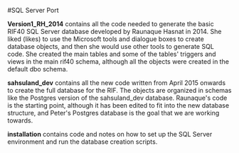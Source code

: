 #SQL Server Port

**Version1_RH_2014** contains all the code needed to generate the basic RIF40 SQL Server database developed by Raunaque Hasnat in 2014.  She liked (likes) to use the Microsoft tools and dialogue boxes to create database objects, and then she would use other tools to generate SQL code.  She created the main tables and some of the tables' triggers and views in the main rif40 schema, although all the objects were created in the default dbo schema.

**sahsuland_dev** contains all the new code written from April 2015 onwards to create the full database for the RIF.  The objects are organized in schemas like the Postgres version of the sahsuland_dev database.  Raunaque's code is the starting point, although it has been edited to fit into the new database structure, and Peter's Postgres database is the goal that we are working towards. 

**installation** contains code and notes on how to set up the SQL Server environment and run the database creation scripts.
